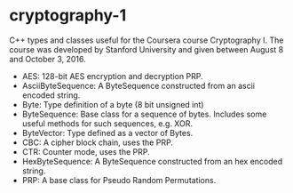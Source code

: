 # cryptography-1
C++ types and classes useful for the Coursera course Cryptography I. The course was developed by Stanford University and given between August 8 and October 3, 2016.

* AES: 128-bit AES encryption and decryption PRP.
* AsciiByteSequence: A ByteSequence constructed from an ascii encoded string.
* Byte: Type definition of a byte (8 bit unsigned int)
* ByteSequence: Base class for a sequence of bytes. Includes some useful methods for such sequences, e.g. XOR.
* ByteVector: Type defined as a vector of Bytes.
* CBC: A cipher block chain, uses the PRP.
* CTR: Counter mode, uses the PRP.
* HexByteSequence: A ByteSequence constructed from an hex encoded string.
* PRP: A base class for Pseudo Random Permutations.
